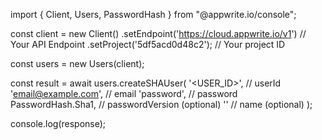 import { Client, Users, PasswordHash } from "@appwrite.io/console";

const client = new Client()
    .setEndpoint('https://cloud.appwrite.io/v1') // Your API Endpoint
    .setProject('5df5acd0d48c2'); // Your project ID

const users = new Users(client);

const result = await users.createSHAUser(
    '<USER_ID>', // userId
    'email@example.com', // email
    'password', // password
    PasswordHash.Sha1, // passwordVersion (optional)
    '<NAME>' // name (optional)
);

console.log(response);
